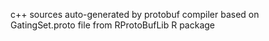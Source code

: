 c++ sources auto-generated by protobuf compiler based on GatingSet.proto file from RProtoBufLib R package
